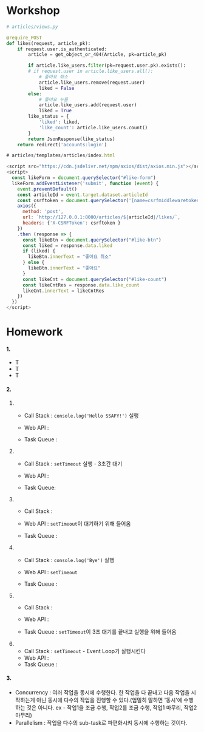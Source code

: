 # Workshop

```python
# articles/views.py

@require_POST
def likes(request, article_pk):
    if request.user.is_authenticated:
        article = get_object_or_404(Article, pk=article_pk)

        if article.like_users.filter(pk=request.user.pk).exists():
        # if request.user in article.like_users.all():
            # 좋아요 취소
            article.like_users.remove(request.user)
            liked = False
        else:
            # 좋아요 누름
            article.like_users.add(request.user)
            liked = True
        like_status = {
            'liked': liked,
            'like_count': article.like_users.count()
        }
        return JsonResponse(like_status)
    return redirect('accounts:login')
```

```javascript
# articles/templates/articles/index.html

<script src="https://cdn.jsdelivr.net/npm/axios/dist/axios.min.js"></script>
<script>
  const likeForm = document.querySelector("#like-form")
  likeForm.addEventListener('submit', function (event) {
    event.preventDefault()
    const articleId = event.target.dataset.articleId
    const csrftoken = document.querySelector('[name=csrfmiddlewaretoken]').value
    axios({
      method: 'post',
      url: `http://127.0.0.1:8000/articles/${articleId}/likes/`,
      headers: {'X-CSRFToken': csrftoken }
    })
    .then (response => {
      const likeBtn = document.querySelector("#like-btn")
      const liked = response.data.liked
      if (liked) {
        likeBtn.innerText = "좋아요 취소"
      } else {
        likeBtn.innerText = "좋아요"
      }
      const likeCnt = document.querySelector("#like-count")
      const likeCntRes = response.data.like_count
      likeCnt.innerText = likeCntRes
    })
  })
</script>
```

# Homework

#### 1.

- T
- T
- T

#### 2.

1. - Call Stack : `console.log('Hello SSAFY!')` 실행

   - Web API :

   - Task Queue :

     

2. - Call Stack : `setTimeout` 실행 - 3초간 대기

   - Web API :

   - Task Queue:

     

3. - Call Stack :

   - Web API : `setTimeout`이 대기하기 위해 들어옴

   - Task Queue :

     

4. - Call Stack : `console.log('Bye')` 실행

   - Web API : `setTimeout`

   - Task Queue :

     

5. - Call Stack :

   - Web API :

   - Task Queue : `setTimeout`이 3초 대기를 끝내고 실행을 위해 들어옴

     

6. - Call Stack : `setTimeout` - Event Loop가 실행시킨다
   - Web API :
   - Task Queue :

#### 3.

- Concurrency : 여러 작업을 동시에 수행한다. 한 작업을 다 끝내고 다음 작업을 시작하는게 아닌 동시에 다수의 작업을 진행할 수 있다.(엄밀히 말하면 '동시'에 수행하는 것은 아니다. ex - 작업1을 조금 수행, 작업2를 조금 수행, 작업1 마무리, 작업2 마무리)
- Parallelism : 작업을 다수의 sub-task로 파편화시켜 동시에 수행하는 것이다.